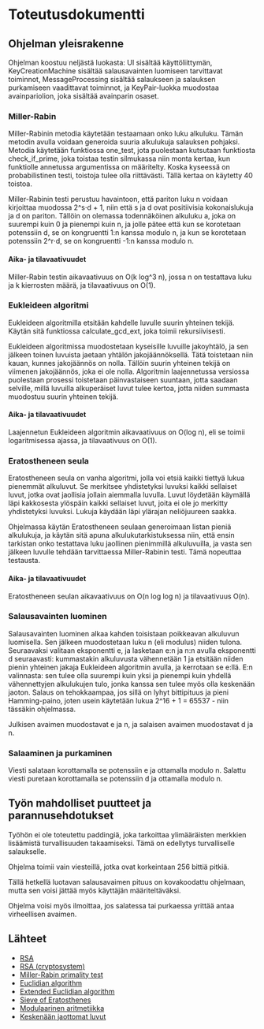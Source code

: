 # Toteutusdokumentti

## Ohjelman yleisrakenne

Ohjelman koostuu neljästä luokasta: UI sisältää käyttöliittymän, KeyCreationMachine sisältää salausavainten luomiseen tarvittavat toiminnot, MessageProcessing sisältää salaukseen ja salauksen purkamiseen vaadittavat toiminnot, ja KeyPair-luokka muodostaa avainpariolion, joka sisältää avainparin osaset.

### Miller-Rabin
Miller-Rabinin metodia käytetään testaamaan onko luku alkuluku. Tämän metodin avulla voidaan generoida suuria alkulukuja salauksen pohjaksi. Metodia käytetään funktiossa one_test, jota puolestaan kutsutaan funktiosta check_if_prime, joka toistaa testin silmukassa niin monta kertaa, kun funktiolle annetussa argumentissa on määritelty. Koska kyseessä on probabilistinen testi, toistoja tulee olla riittävästi. Tällä kertaa on käytetty 40 toistoa.

Miller-Rabinin testi perustuu havaintoon, että pariton luku n voidaan kirjoittaa muodossa 2^s⋅d + 1, niin että s ja d ovat positiivisia kokonaislukuja ja d on pariton. Tällöin on olemassa todennäköinen alkuluku a, joka on suurempi kuin 0 ja pienempi kuin n, ja jolle pätee että kun se korotetaan potenssiin d, se on kongruentti 1:n kanssa modulo n, ja kun se korotetaan potenssiin 2^r⋅d, se on kongruentti -1:n kanssa modulo n. 

#### Aika- ja tilavaativuudet

Miller-Rabin testin aikavaativuus on O(k log^3 n), jossa n on testattava luku ja k kierrosten määrä, ja tilavaativuus on O(1).

### Eukleideen algoritmi
Eukleideen algoritmilla etsitään kahdelle luvulle suurin yhteinen tekijä. Käytän sitä funktiossa calculate_gcd_ext, joka toimii rekursiivisesti.

Eukleideen algoritmissa muodostetaan kyseisille luvuille jakoyhtälö, ja sen jälkeen toinen luvuista jaetaan yhtälön jakojäännöksellä. Tätä toistetaan niin kauan, kunnes jakojäännös on nolla. Tällöin suurin yhteinen tekijä on viimenen jakojäännös, joka ei ole nolla. Algoritmin laajennetussa versiossa puolestaan prosessi toistetaan päinvastaiseen suuntaan, jotta saadaan selville, millä luvuilla alkuperäiset luvut tulee kertoa, jotta niiden summasta muodostuu suurin yhteinen tekijä.

#### Aika- ja tilavaativuudet

Laajennetun Eukleideen algoritmin aikavaativuus on O(log n), eli se toimii logaritmisessa ajassa, ja tilavaativuus on O(1).

### Eratostheneen seula

Eratostheneen seula on vanha algoritmi, jolla voi etsiä kaikki tiettyä lukua pienemmät alkuluvut. Se merkitsee yhdistetyksi luvuksi kaikki sellaiset luvut, jotka ovat jaollisia jollain aiemmalla luvulla. Luvut löydetään käymällä läpi kakkosesta ylöspäin kaikki sellaiset luvut, joita ei ole jo merkitty yhdistetyksi luvuksi. Lukuja käydään läpi ylärajan neliöjuureen saakka.

Ohjelmassa käytän Eratostheneen seulaan generoimaan listan pieniä alkulukuja, ja käytän sitä apuna alkulukutarkistuksessa niin, että ensin tarkistan onko testattava luku jaollinen pienimmillä alkuluvuilla, ja vasta sen jälkeen luvulle tehdään tarvittaessa Miller-Rabinin testi. Tämä nopeuttaa testausta.

#### Aika- ja tilavaativuudet

Eratostheneen seulan aikavaativuus on O(n log log n) ja tilavaativuus O(n).

### Salausavainten luominen

Salausavainten luominen alkaa kahden toisistaan poikkeavan alkuluvun luomisella. Sen jälkeen muodostetaan luku n (eli modulus) niiden tulona. Seuraavaksi valitaan eksponentti e, ja lasketaan e:n ja n:n avulla eksponentti d seuraavasti: kummastakin alkuluvusta vähennetään 1 ja etsitään niiden pienin yhteinen jakaja Eukleideen algoritmin avulla, ja kerrotaan se e:llä. E:n valinnasta: sen tulee olla suurempi kuin yksi ja pienempi kuin yhdellä vähennettyjen alkulukujen tulo, jonka kanssa sen tulee myös olla keskenään jaoton. Salaus on tehokkaampaa, jos sillä on lyhyt bittipituus ja pieni Hamming-paino, joten usein käytetään lukua 2^16 + 1 = 65537 - niin tässäkin ohjelmassa.

Julkisen avaimen muodostavat e ja n, ja salaisen avaimen muodostavat d ja n.

### Salaaminen ja purkaminen

Viesti salataan korottamalla se potenssiin e ja ottamalla modulo n. Salattu viesti puretaan korottamalla se potenssiin d ja ottamalla modulo n.

## Työn mahdolliset puutteet ja parannusehdotukset

Työhön ei ole toteutettu paddingiä, joka tarkoittaa ylimääräisten merkkien lisäämistä turvallisuuden takaamiseksi. Tämä on edellytys turvalliselle salaukselle.

Ohjelma toimii vain viesteillä, jotka ovat korkeintaan 256 bittiä pitkiä.

Tällä hetkellä luotavan salausavaimen pituus on kovakoodattu ohjelmaan, mutta sen voisi jättää myös käyttäjän määriteltäväksi.

Ohjelma voisi myös ilmoittaa, jos salatessa tai purkaessa yrittää antaa virheellisen avaimen.

## Lähteet
* [RSA](https://fi.wikipedia.org/wiki/RSA)
* [RSA (cryptosystem)](https://en.wikipedia.org/wiki/RSA_(cryptosystem))
* [Miller-Rabin primality test](https://en.wikipedia.org/wiki/Miller%E2%80%93Rabin_primality_test)
* [Euclidian algorithm](https://en.wikipedia.org/wiki/Euclidean_algorithm)
* [Extended Euclidian algorithm](https://en.wikipedia.org/wiki/Extended_Euclidean_algorithm)
* [Sieve of Eratosthenes](https://en.wikipedia.org/wiki/Sieve_of_Eratosthenes)
* [Modulaarinen aritmetiikka](https://fi.wikipedia.org/wiki/Modulaarinen_aritmetiikka)
* [Keskenään jaottomat luvut](https://fi.wikipedia.org/wiki/Kesken%C3%A4%C3%A4n_jaottomat_luvut)

